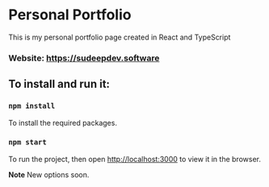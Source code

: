 # Personal Portfolio
This is my personal portfolio page created in React and TypeScript
### Website: https://sudeepdev.software

## To install and run it:

### `npm install`
To install the required packages.

### `npm start`
To run the project, then open [http://localhost:3000](http://localhost:3000) to view it in the browser.

<b>Note</b>
New options soon.
